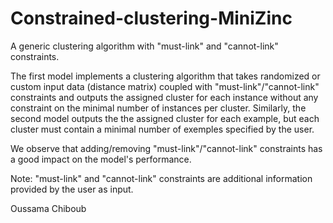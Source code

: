 # Constrained-clustering-MiniZinc

A generic clustering algorithm with "must-link" and "cannot-link" constraints.

The first model implements a clustering algorithm that takes randomized or custom input data (distance matrix) coupled with "must-link"/"cannot-link" constraints and outputs the assigned cluster for each instance without any constraint on the minimal number of instances per cluster.
Similarly, the second model outputs the the assigned cluster for each example, but each cluster must contain a minimal number of exemples specified by the user.

We observe that adding/removing "must-link"/"cannot-link" constraints has a good impact on the model's performance.

Note: "must-link" and "cannot-link" constraints are additional information provided by the user as input.

Oussama Chiboub
